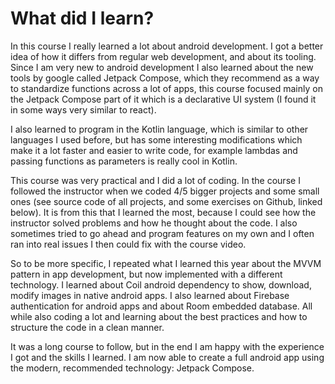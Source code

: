# What did I learn?

In this course I really learned a lot about android development. I got a
better idea of how it differs from regular web development, and about its
tooling. Since I am very new to android development I also learned about the
new tools by google called Jetpack Compose, which they recommend as a way to
standardize functions across a lot of apps, this course focused mainly on the
Jetpack Compose part of it which is a declarative UI system (I found it in
some ways very similar to react).

I also learned to program in the Kotlin language, which is similar
to other languages I used before, but has some interesting modifications
which make it a lot faster and easier to write code, for example lambdas and
passing functions as parameters is really cool in Kotlin.

This course was very practical and I did a lot of coding. In the course I
followed the instructor when we coded 4/5 bigger projects and some small
ones (see source code of all projects, and some exercises on Github, linked below). It is from this that I learned the most, because I could see how the
instructor solved problems and how he thought about the code. I also
sometimes tried to go ahead and program features on my own and I often ran
into real issues I then could fix with the course video.

So to be more specific, I repeated what I learned this year about the MVVM
pattern in app development, but now implemented with a different technology.
I learned about Coil android dependency to show, download, modify images in
native android apps. I also learned about Firebase authentication for android
apps and about Room embedded database. All while also coding a lot and
learning about the best practices and how to structure the code in a clean
manner.

It was a long course to follow, but in the end I am happy with the experience
I got and the skills I learned. I am now able to create a full android app
using the modern, recommended technology: Jetpack Compose.
